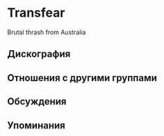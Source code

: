 # Transfear

Brutal thrash from Australia

## Дискография


## Отношения с другими группами


## Обсуждения


## Упоминания

